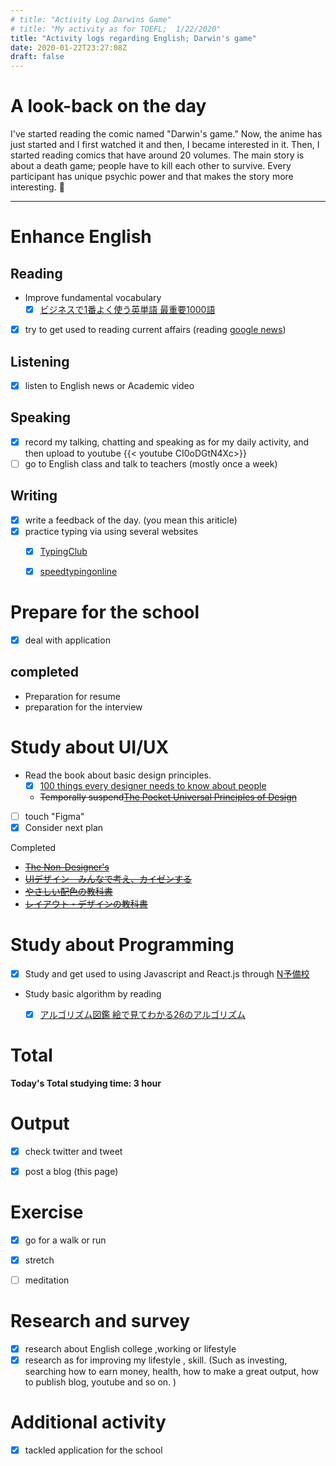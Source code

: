 ```yaml
---
# title: "Activity Log Darwins Game"
# title: "My activity as for TOEFL;  1/22/2020"
title: "Activity logs regarding English; Darwin's game"
date: 2020-01-22T23:27:08Z
draft: false
---
```


# A look-back on the day
I've started reading the comic named "Darwin's game." Now, the anime has just started and I first watched it and then, I became interested in it. Then, I started reading comics that have around 20 volumes. The main story is about a death game; people have to kill each other to survive. Every participant has unique psychic power and that makes the story more interesting. 🎠













---



# Enhance English

## Reading

- Improve fundamental vocabulary
  - [x] [ビジネスで1番よく使う英単語 最重要1000語](https://www.amazon.co.jp/dp/4863922965/)
- [x] try to get used to reading current affairs (reading [google news](https://news.google.com/))
  <!--[Core 1900](https://www.amazon.co.jp/dp/4862900747/)-->
  <!--[文脈で覚える IELTS英単語 ](https://www.amazon.co.jp/dp/4887246226/)-->

## Listening

- [x] listen to English news or Academic video 

## Speaking

- [x] record my talking, chatting and speaking as for my daily activity, and then upload to youtube
  {{< youtube CI0oDGtN4Xc>}}
- [ ] go to English class and talk to teachers (mostly once a week)

## Writing

- [x] write a feedback of the day. (you mean this ariticle)
- [x] practice typing via using several websites
  - [x] [TypingClub](https://www.typingclub.com)
  - [x] [speedtypingonline](https://www.speedtypingonline.com/games/type-the-alphabet.php)


# Prepare for the school

- [x] deal with application

## completed

- Preparation for resume
- preparation for the interview




# Study about UI/UX

- Read the book about basic design principles.
  - [x] [100 things every designer needs to know about people](https://www.amazon.com/dp/4873115574)
  - ~~Temporally suspend[The Pocket Universal Principles of Design](https://www.amazon.com/dp/1631590405/)~~
- [ ] touch "Figma"
- [x] Consider next plan

Completed

- ~~[The Non-Designer's](https://www.amazon.com/dp/0133966151/)~~
- ~~[UIデザイン　みんなで考え、カイゼンする](https://www.amazon.co.jp/dp/B07PQF8TBW/)~~
- ~~[やさしい配色の教科書](https://www.amazon.co.jp/dp/4844367714/)~~
- ~~[レイアウト・デザインの教科書](https://www.amazon.co.jp/dp/B07NYN1681/)~~

# Study about Programming

- [x] Study and get used to using Javascript and React.js through [N予備校](www.nnn.ed.nico) 
- Study basic algorithm by reading
  - [x] [アルゴリズム図鑑 絵で見てわかる26のアルゴリズム](https://www.amazon.co.jp/gp/product/4798149772/)


# Total

**Today's Total studying time:   3  hour**



# Output

- [x] check twitter and tweet

- [x] post a blog (this page)

  

# Exercise

- [x] go for a walk or run

- [x] stretch

- [ ] meditation

  


# Research and survey

- [x] research about English college ,working or lifestyle
- [x] research as for improving my lifestyle , skill. (Such as investing, searching how to earn money, health, how to make a great output, how to publish blog, youtube and so on. )

# Additional activity

- [x] tackled application for the school